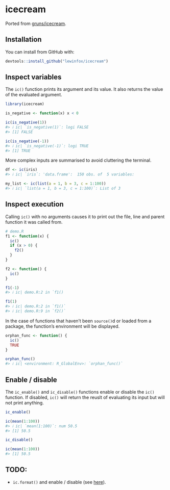 
<!-- README.md is generated from README.Rmd. Please edit that file -->

# icecream

<!-- badges: start -->

<!-- badges: end -->

Ported from [gruns/icecream](https://github.com/gruns/icecream).

## Installation

You can install from GitHub with:

``` r
devtools::install_github("lewinfox/icecream")
```

## Inspect variables

The `ic()` function prints its argument and its value. It also returns
the value of the evaluated argument.

``` r
library(icecream)

is_negative <- function(x) x < 0

ic(is_negative(1))
#> ℹ ic| `is_negative(1)`: logi FALSE
#> [1] FALSE

ic(is_negative(-1))
#> ℹ ic| `is_negative(-1)`: logi TRUE
#> [1] TRUE
```

More complex inputs are summarised to avoid cluttering the terminal.

``` r
df <- ic(iris)
#> ℹ ic| `iris`: 'data.frame':  150 obs. of  5 variables:

my_list <- ic(list(a = 1, b = 3, c = 1:100))
#> ℹ ic| `list(a = 1, b = 3, c = 1:100)`: List of 3
```

## Inspect execution

Calling `ic()` with no arguments causes it to print out the file, line
and parent function it was called from.

``` r
# demo.R
f1 <- function(x) {
  ic()
  if (x > 0) {
    f2()
  }
}

f2 <- function() {
  ic()
}
```

``` r
f1(-1)
#> ℹ ic| demo.R:2 in `f1()

f1(1)
#> ℹ ic| demo.R:2 in `f1()`
#> ℹ ic| demo.R:9 in `f2()`
```

In the case of functions that haven’t been `source()`d or loaded from a
package, the function’s environment will be displayed.

``` r
orphan_func <- function() {
  ic()
  TRUE
}

orphan_func()
#> ℹ ic| <environment: R_GlobalEnv>: `orphan_func()`
```

## Enable / disable

The `ic_enable()` and `ic_disable()` functions enable or disable the
`ic()` function. If disabled, `ic()` will return the reuslt of
evaluating its input but will not print anything.

``` r
ic_enable()

ic(mean(1:100))
#> ℹ ic| `mean(1:100)`: num 50.5
#> [1] 50.5

ic_disable()

ic(mean(1:100))
#> [1] 50.5
```

## TODO:

  - `ic.format()` and enable / disable (see
    [here](https://github.com/gruns/icecream#miscellaneous)).
